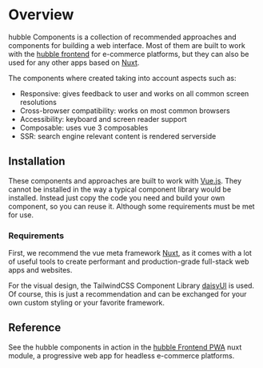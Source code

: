 # Overview

hubble Components is a collection of recommended approaches and components for building a web interface.
Most of them are built to work with the [hubble frontend](https://www.hubblecommerce.io/de)
for e-commerce platforms, but they can also be used for any other apps based on
[Nuxt](https://nuxt.com/).

The components where created taking into account aspects such as:
- Responsive: gives feedback to user and works on all common screen resolutions
- Cross-browser compatibility: works on most common browsers
- Accessibility: keyboard and screen reader support
- Composable: uses vue 3 composables
- SSR: search engine relevant content is rendered serverside

## Installation

These components and approaches are built to work with [Vue.js](https://vuejs.org/).
They cannot be installed in the way a typical component library would be installed.
Instead just copy the code you need and build your own component, so you can reuse it.
Although some requirements must be met for use.

### Requirements
First, we recommend the vue meta framework [Nuxt](https://nuxt.com/),
as it comes with a lot of useful tools to create performant and production-grade full-stack web apps and websites.

For the visual design, the TailwindCSS Component Library [daisyUI](https://daisyui.com/) is used. Of course, this is just a recommendation
and can be exchanged for your own custom styling or your favorite framework.

## Reference

See the hubble components in action in the [hubble Frontend PWA](https://github.com/hubblecommerce/hubble-frontend-pwa)
nuxt module, a progressive web app for headless e-commerce platforms.
